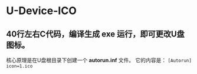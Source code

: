 # U-Device-ICO
## 40行左右C代码，编译生成 exe 运行，即可更改U盘图标。
核心原理是在U盘根目录下创建一个 **autorun.inf** 文件。
它的内容是：
`[Autorun]
icon=1.ico`
